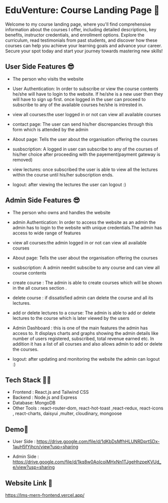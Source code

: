 
# EduVenture: Course Landing Page 🙌


Welcome to my course landing page, where you'll find comprehensive information about the courses I offer, including detailed descriptions, key benefits, instructor credentials, and enrollment options. Explore the curriculum, read testimonials from past students, and discover how these courses can help you achieve your learning goals and advance your career. Secure your spot today and start your journey towards mastering new skills!


## User Side Features 😎


- The person who visits the website

- User Authentication: In order to subscribe or view the course contents he/she will have to login to the website. If he/she is a new user then they will have to sign up first. once logged in the user can proceed to subscribe to any of the available courses he/she is intrested in.

- view all courses:the user logged in or not can view all available courses

- contact page: The user can send his/her discrepancies through this form which is attended by the admin

- About page: Tells the user about the organisation offering the courses

- susbscription: A logged in user can subscribe to any of the courses of his/her choice after proceeding with the payement(payment gateway is removed)

- view lectures: once subscribed the user is able to view all the lectures within the course until his/her subscription ends.
- logout: after viewing the lectures the user can logout :)






## Admin Side Features 😎

- The person who owns and handles the website

- admin Authentication: In order to access the website as an admin the admin has to login to the website with unique credentials.The admin has access to wide range of features

- view all courses:the admin logged in or not can view all available courses

- About page: Tells the user about the organisation offering the courses

- susbscription: A admin neednt subscibe to any course and can view all course contents

- create course : The admin is able to create courses which will be shown in the all courses section .
- delete course : if dissatisfied admin can delete the course and all its lectures.
- add or delete lectures to a course: The admin is able to add or delete lectures to the course which is later viewed by the users
- Admin Dashboard : this is one of the main features the admin has access to. It displays charts and graphs showing the admin details like number of users registered, subscribed, total revenue earned etc. In addition it has a list of all courses and also allows admin to add or delete the courses.
- logout: after updating and monitoring the website  the admin  can logout :)
## Tech Stack 🧑‍💻
- Frontend : React.js and Tailwind CSS
- Backend : Node.js and Express
- Database: MongoDB
- Other Tools : react-router-dom, react-hot-toast ,react-redux, react-icons , react-charts, daisyui ,multer, cloudinary, mongoose
## Demo🎥

- User Side : https://drive.google.com/file/d/1dKbDsMfhHLUNRDprtSDx-1auH5fYjhcn/view?usp=sharing

- Admin Side : https://drive.google.com/file/d/1kq8w0AoIcoiMHxNn1TJgeHhzpeKVUd_e/view?usp=sharing

## Website Link 🔗

https://lms-mern-frontend.vercel.app/
